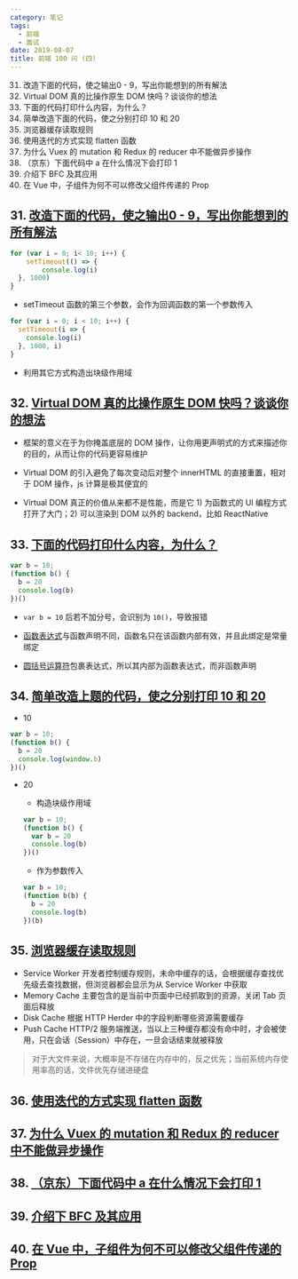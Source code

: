 ```yaml
---
category: 笔记
tags:
  - 前端
  - 面试
date: 2019-08-07
title: 前端 100 问 (四)
---
```


31. 改造下面的代码，使之输出0 - 9，写出你能想到的所有解法
32. Virtual DOM 真的比操作原生 DOM 快吗？谈谈你的想法
33. 下面的代码打印什么内容，为什么？
34. 简单改造下面的代码，使之分别打印 10 和 20
35. 浏览器缓存读取规则
36. 使用迭代的方式实现 flatten 函数
37. 为什么 Vuex 的 mutation 和 Redux 的 reducer 中不能做异步操作
38. （京东）下面代码中 a 在什么情况下会打印 1
39. 介绍下 BFC 及其应用
40. 在 Vue 中，子组件为何不可以修改父组件传递的 Prop

<!-- more -->

## 31. [改造下面的代码，使之输出0 - 9，写出你能想到的所有解法](https://github.com/Advanced-Frontend/Daily-Interview-Question/issues/43)

``` js
for (var i = 0; i< 10; i++) {
	setTimeout(() => {
		console.log(i)
  }, 1000)
}
```

* setTimeout 函数的第三个参数，会作为回调函数的第一个参数传入

``` js
for (var i = 0; i < 10; i++) {
  setTimeout(i => {
    console.log(i)
  }, 1000, i)
}
```

* 利用其它方式构造出块级作用域

## 32. [Virtual DOM 真的比操作原生 DOM 快吗？谈谈你的想法](https://github.com/Advanced-Frontend/Daily-Interview-Question/issues/47)

* 框架的意义在于为你掩盖底层的 DOM 操作，让你用更声明式的方式来描述你的目的，从而让你的代码更容易维护

* Virtual DOM 的引入避免了每次变动后对整个 innerHTML 的直接重置，相对于 DOM 操作，js 计算是极其便宜的

* Virtual DOM 真正的价值从来都不是性能，而是它 1) 为函数式的 UI 编程方式打开了大门；2) 可以渲染到 DOM 以外的 backend，比如 ReactNative

## 33. [下面的代码打印什么内容，为什么？](https://github.com/Advanced-Frontend/Daily-Interview-Question/issues/48)

``` js
var b = 10;
(function b() {
  b = 20
  console.log(b)
})()
```

* `var b = 10` 后若不加分号，会识别为 `10()`，导致报错

* [函数表达式](https://developer.mozilla.org/zh-CN/docs/web/JavaScript/Reference/Operators/function)与函数声明不同，函数名只在该函数内部有效，并且此绑定是常量绑定

* [圆括号运算符](https://developer.mozilla.org/zh-CN/docs/Web/JavaScript/Reference/Operators/Grouping)包裹表达式，所以其内部为函数表达式，而非函数声明

## 34. [简单改造上题的代码，使之分别打印 10 和 20](https://github.com/Advanced-Frontend/Daily-Interview-Question/issues/51)

* 10

``` js
var b = 10;
(function b() {
  b = 20
  console.log(window.b)
})()
```

* 20

  - 构造块级作用域

  ``` js
  var b = 10;
  (function b() {
    var b = 20
    console.log(b)
  })()
  ```

  - 作为参数传入
  ``` js
  var b = 10;
  (function b(b) {
    b = 20
    console.log(b)
  })(b)
  ```

## 35. [浏览器缓存读取规则](https://github.com/Advanced-Frontend/Daily-Interview-Question/issues/53)

* Service Worker 开发者控制缓存规则，未命中缓存的话，会根据缓存查找优先级去查找数据，但浏览器都会显示为从 Service Worker 中获取
* Memory Cache 主要包含的是当前中页面中已经抓取到的资源，关闭 Tab 页面后释放
* Disk Cache 根据 HTTP Herder 中的字段判断哪些资源需要缓存
* Push Cache HTTP/2 服务端推送，当以上三种缓存都没有命中时，才会被使用，只在会话（Session）中存在，一旦会话结束就被释放

> 对于大文件来说，大概率是不存储在内存中的，反之优先；当前系统内存使用率高的话，文件优先存储进硬盘

## 36. [使用迭代的方式实现 flatten 函数](https://github.com/Advanced-Frontend/Daily-Interview-Question/issues/54)



## 37. [为什么 Vuex 的 mutation 和 Redux 的 reducer 中不能做异步操作](https://github.com/Advanced-Frontend/Daily-Interview-Question/issues/65)



## 38. [（京东）下面代码中 a 在什么情况下会打印 1](https://github.com/Advanced-Frontend/Daily-Interview-Question/issues/57)



## 39. [介绍下 BFC 及其应用](https://github.com/Advanced-Frontend/Daily-Interview-Question/issues/59)



## 40. [在 Vue 中，子组件为何不可以修改父组件传递的 Prop](https://github.com/Advanced-Frontend/Daily-Interview-Question/issues/60)


